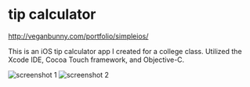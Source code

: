 tip calculator
==============

http://veganbunny.com/portfolio/simpleios/

This is an iOS tip calculator app I created for a college class. Utilized the Xcode IDE, Cocoa Touch framework, and Objective-C.

![screenshot 1](https://github.com/iamveronica/calculator/blob/master/screenshots/1.png)
![screenshot 2](https://github.com/iamveronica/calculator/blob/master/screenshots/2.png)
